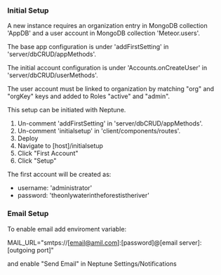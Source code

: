 ### Initial Setup

A new instance requires an organization entry in MongoDB collection 'AppDB' and 
a user account in MongoDB collection 'Meteor.users'.
 
The base app configuration is under 'addFirstSetting' in 'server/dbCRUD/appMethods'.

The initial account configuration is under 'Accounts.onCreateUser' in 'server/dbCRUD/userMethods'.

The user account must be linked to organization by matching "org" and "orgKey" keys and 
added to Roles "active" and "admin".

This setup can be initiated with Neptune.

1. Un-comment 'addFirstSetting' in 'server/dbCRUD/appMethods'.
2. Un-comment 'initialsetup' in 'client/components/routes'.
3. Deploy
4. Navigate to [host]/initialsetup
5. Click "First Account"
6. Click "Setup"

The first account will be created as:
- username: 'administrator'
- password: 'theonlywaterintheforestistheriver'

### Email Setup

To enable email add enviroment variable:

MAIL_URL="smtps://[email@amil.com]:[password]@[email server]:[outgoing port]"

and enable "Send Email" in Neptune Settings/Notifications